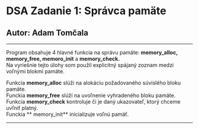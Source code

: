 # DSA Zadanie 1: Správca pamäte  
## Autor: Adam Tomčala  
--- 
Program obsahuje 4 hlavné funkcia na správu pamäte: **memory_alloc, memory_free, memoro_init** a **memory_check.**  
Na vyriešnie tejto úlohy som použil explicitný spájaný zoznam medzi voľnými blokmi pamäte.  

Funkcia **memory_alloc** slúži na alokáciu požadovaného súvislého bloku pamäte.  
Funckia **memory_free** slúží na uvoľnenie vyhradeného bloku pamäte.  
Funkcia **memory_check** kontroluje či je daný ukazovateľ, ktorý chceme uvľniť platný.  
Funckia ** memory_init** inicializuje voľnú pamäť.  

---
